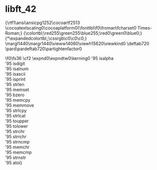 # libft_42
{\rtf1\ansi\ansicpg1252\cocoartf2513
\cocoatextscaling0\cocoaplatform0{\fonttbl\f0\froman\fcharset0 Times-Roman;}
{\colortbl;\red255\green255\blue255;\red0\green0\blue0;}
{\*\expandedcolortbl;;\cssrgb\c0\c0\c0;}
\margl1440\margr1440\vieww14060\viewh15620\viewkind0
\deftab720
\pard\pardeftab720\partightenfactor0

\f0\fs36 \cf2 \expnd0\expndtw0\kerning0
\'95 isalpha \
\'95 isdigit \
\'95 isalnum \
\'95 isascii \
\'95 isprint \
\'95 strlen \
\'95 memset \
\'95 bzero\
 \'95 memcpy \
\'95 memmove \
\'95 strlcpy \
\'95 strlcat \
\'95 toupper \
\'95 tolower\
 \'95 strchr \
\'95 strrchr \
\'95 strncmp \
\'95 memchr \
\'95 memcmp \
\'95 strnstr \
\'95 atoi}
